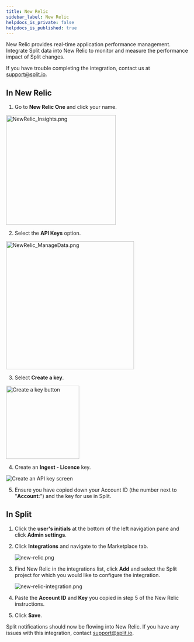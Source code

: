 ```yaml
---
title: New Relic
sidebar_label: New Relic
helpdocs_is_private: false
helpdocs_is_published: true
---
```


<p>
  <button hidden style={{borderRadius:'8px', border:'1px', fontFamily:'Courier New', fontWeight:'800', textAlign:'left'}}> help.split.io link: https://help.split.io/hc/en-us/articles/360020695432-New-Relic <br /> ✘ images still hosted on help.split.io </button>
</p>

New Relic provides real-time application performance management. Integrate Split data into New Relic to monitor and measure the performance impact of Split changes.

If you have trouble completing the integration, contact us at [support@split.io](mailto:support@split.io).

## In New Relic
 
1. Go to **New Relic One** and click your name.

<p>
  <img src="https://help.split.io/hc/article_attachments/29816602155021" alt="NewRelic_Insights.png" width="300" />
</p>

2. Select the **API Keys** option.

<p>
  <img src="https://help.split.io/hc/article_attachments/29816633080333" alt="NewRelic_ManageData.png" width="350" />
</p>

3. Select **Create a key**.

<p>
  <img src="https://help.split.io/hc/article_attachments/29816633081869" alt="Create a key button" width="200" />
</p>

4. Create an **Ingest - Licence** key. 

<p>
  <img src="https://help.split.io/hc/article_attachments/29816644353677" alt="Create an API key screen" />
</p>

5. Ensure you have copied down your Account ID (the number next to "**Account:**") and the key for use in Split.

## In Split

1. Click the **user's initials** at the bottom of the left navigation pane and click **Admin settings**.
2. Click **Integrations** and navigate to the Marketplace tab.

   <img src="https://help.split.io/hc/article_attachments/16364720603917" alt="new-relic.png" />

3. Find New Relic in the integrations list, click **Add** and select the Split project for which you would like to configure the integration.

   <img src="https://help.split.io/hc/article_attachments/16364668633869" alt="new-relic-integration.png" />

4. Paste the **Account ID** and **Key** you copied in step 5 of the New Relic instructions.
5. Click **Save**.

Split notifications should now be flowing into New Relic. If you have any issues with this integration, contact [support@split.io](mailto:support@split.io).
